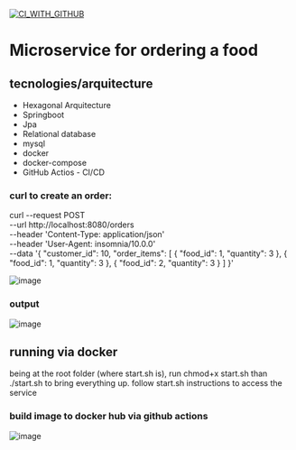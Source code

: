 [![CI_WITH_GITHUB](https://github.com/lcmartins/food/actions/workflows/docker-publish.yml/badge.svg)](https://github.com/lcmartins/food/actions/workflows/docker-publish.yml)
# Microservice for ordering a food

## tecnologies/arquitecture

- Hexagonal Arquitecture
- Springboot
- Jpa
- Relational database
- mysql
- docker
- docker-compose
- GitHub Actios - CI/CD

### curl to create an order:

curl --request POST \
  --url http://localhost:8080/orders \
  --header 'Content-Type: application/json' \
  --header 'User-Agent: insomnia/10.0.0' \
  --data '{
	"customer_id": 10,
	"order_items": [
		{
			"food_id": 1,
			"quantity": 3
		},
		{
			"food_id": 1,
			"quantity": 3
		},
		{
			"food_id": 2,
			"quantity": 3
		}
	]
}'

![image](https://github.com/user-attachments/assets/f657422f-b413-490a-a36d-dbbfab2a2669)


### output
![image](https://github.com/user-attachments/assets/85a03531-a68f-4bc4-b478-68bbeed646e1)

## running via docker
being at the root folder (where start.sh is), run chmod+x start.sh
than ./start.sh to bring everything up. follow start.sh instructions to access the service


### build image to docker hub via github actions
![image](https://github.com/user-attachments/assets/82829bf3-826f-4585-a304-8dcb3be4c2c3)
